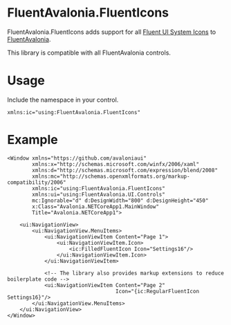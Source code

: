 # FluentAvalonia.FluentIcons
FluentAvalonia.FluentIcons adds support for all [Fluent UI System Icons](https://github.com/microsoft/fluentui-system-icons) to [FluentAvalonia](https://github.com/amwx/FluentAvalonia).

This library is compatible with all FluentAvalonia controls.

# Usage
Include the namespace in your control.
```xaml
xmlns:ic="using:FluentAvalonia.FluentIcons"
```

# Example
```xaml
<Window xmlns="https://github.com/avaloniaui"
        xmlns:x="http://schemas.microsoft.com/winfx/2006/xaml"
        xmlns:d="http://schemas.microsoft.com/expression/blend/2008"
        xmlns:mc="http://schemas.openxmlformats.org/markup-compatibility/2006"
        xmlns:ic="using:FluentAvalonia.FluentIcons"
        xmlns:ui="using:FluentAvalonia.UI.Controls"
        mc:Ignorable="d" d:DesignWidth="800" d:DesignHeight="450"
        x:Class="Avalonia.NETCoreApp1.MainWindow"
        Title="Avalonia.NETCoreApp1">
        
    <ui:NavigationView>
        <ui:NavigationView.MenuItems>
            <ui:NavigationViewItem Content="Page 1">
                <ui:NavigationViewItem.Icon>
                    <ic:FilledFluentIcon Icon="Settings16"/>
                </ui:NavigationViewItem.Icon>
            </ui:NavigationViewItem>

            <!-- The library also provides markup extensions to reduce boilerplate code -->
            <ui:NavigationViewItem Content="Page 2"
                                   Icon="{ic:RegularFluentIcon Settings16}"/>
        </ui:NavigationView.MenuItems>
    </ui:NavigationView>
</Window>
```